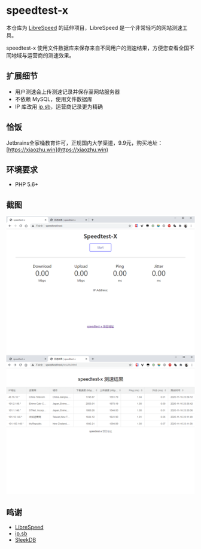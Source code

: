 # speedtest-x

本仓库为 [LibreSpeed](https://github.com/librespeed/speedtest) 的延伸项目，LibreSpeed 是一个非常轻巧的网站测速工具。

speedtest-x 使用文件数据库来保存来自不同用户的测速结果，方便您查看全国不同地域与运营商的测速效果。

## 扩展细节
 - 用户测速会上传测速记录并保存至网站服务器
 - 不依赖 MySQL，使用文件数据库
 - IP 库改用 [ip.sb](https://ip.sb)，运营商记录更为精确

## 恰饭

Jetbrains全家桶教育许可，正规国内大学渠道，9.9元，购买地址：[https://xiaozhu.win](https://xiaozhu.win)

## 环境要求
 - PHP 5.6+

## 截图

![index](https://raw.githubusercontent.com/BadApple9/images/main/indexdemo.png)
![results](https://raw.githubusercontent.com/BadApple9/images/main/resultsdemo.png)

## 鸣谢
 - [LibreSpeed](https://github.com/librespeed/speedtest)
 - [ip.sb](https://ip.sb)
 - [SleekDB](https://github.com/rakibtg/SleekDB)
